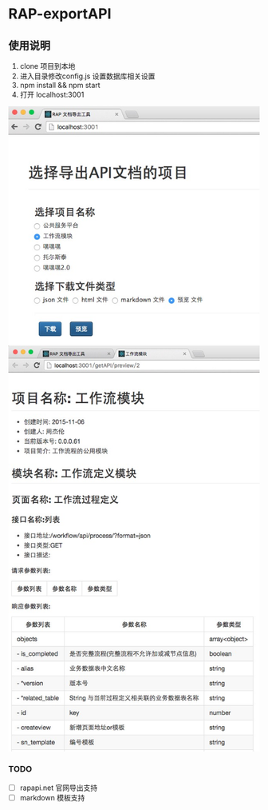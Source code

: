 # RAP-exportAPI
## 使用说明
1. clone 项目到本地
2. 进入目录修改config.js 设置数据库相关设置
3.  npm install && npm start
4. 打开 localhost:3001

![首页](public/images/index.png)
![预览](public/images/detail.png)

### TODO
- [ ] rapapi.net 官网导出支持
- [ ] markdown 模板支持